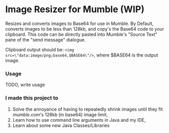 # Image Resizer for Mumble (WIP)
Resizes and converts images to Base64 for use in Mumble. 
By Default, converts images to be less than 128kb, 
and copy's the Base64 code to your clipboard. 
This code can be directly pasted into Mumble's "Source Text"
pane of the "send message" dialogue.

Clipboard output should be:
`<img src=\"data:image/png;base64,$BASE64\"/>`, where $BASE64 is the output image.

### Usage
TODO, write usage

### I made this project to
1. Solve the annoyance of having to repeatedly shrink images until they fit *mumble.com*'s
128kb (in base64) image limit,
2. Learn how to use command line arguments in Java and my IDE,
3. Learn about some new Java Classes/Libraries